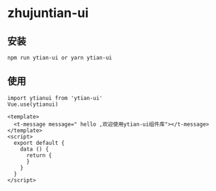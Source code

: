 # zhujuntian-ui

## 安装

```
npm run ytian-ui or yarn ytian-ui

```

## 使用

```
import ytianui from 'ytian-ui'
Vue.use(ytianui)

<template>
  <t-message message=" hello ,欢迎使用ytian-ui组件库"></t-message>
</template>
<script>
  export default {
    data () {
      return {
      }
    }
  }
</script>
```